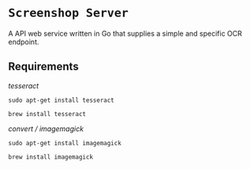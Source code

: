 # `Screenshop Server`

A API web service written in Go that supplies a simple and specific OCR endpoint.

## Requirements

*tesseract*

`sudo apt-get install tesseract`

`brew install tesseract`

*convert / imagemagick*

`sudo apt-get install imagemagick`

`brew install imagemagick`